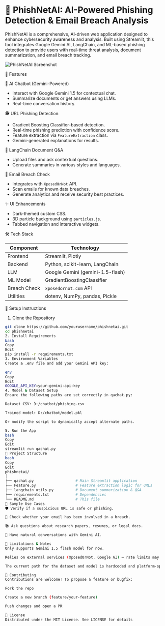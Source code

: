 # 💬 PhishNetAI: AI-Powered Phishing Detection & Email Breach Analysis

PhishNetAI is a comprehensive, AI-driven web application designed to enhance cybersecurity awareness and analysis. Built using Streamlit, this tool integrates Google Gemini AI, LangChain, and ML-based phishing detection to provide users with real-time threat analysis, document summarization, and email breach tracking.

![PhishNetAI Screenshot](https://user-images.githubusercontent.com/example/phishnetai.png)

 🚀 Features

🧠 AI Chatbot (Gemini-Powered)
- Interact with Google Gemini 1.5 for contextual chat.
- Summarize documents or get answers using LLMs.
- Real-time conversation history.

🕵️ URL Phishing Detection
- Gradient Boosting Classifier-based detection.
- Real-time phishing prediction with confidence score.
- Feature extraction via `FeatureExtraction` class.
- Gemini-generated explanations for results.

📄 LangChain Document Q&A
- Upload files and ask contextual questions.
- Generate summaries in various styles and languages.

📧 Email Breach Check
- Integrates with `XposedOrNot` API.
- Scan emails for known data breaches.
- Generate analytics and receive security best practices.

✨ UI Enhancements
- Dark-themed custom CSS.
- 3D particle background using `particles.js`.
- Tabbed navigation and interactive widgets.



🛠️ Tech Stack

| Component | Technology |
|----------|-------------|
| Frontend | Streamlit, Plotly |
| Backend | Python, scikit-learn, LangChain |
| LLM | Google Gemini (gemini-1.5-flash) |
| ML Model | GradientBoostingClassifier |
| Breach Check | `xposedornot.com` API |
| Utilities | dotenv, NumPy, pandas, Pickle |

🔧 Setup Instructions

1. Clone the Repository

```bash
git clone https://github.com/yourusername/phishnetai.git
cd phishnetai
2. Install Requirements
bash
Copy
Edit
pip install -r requirements.txt
3. Environment Variables
Create a .env file and add your Gemini API key:

env
Copy
Edit
GOOGLE_API_KEY=your-gemini-api-key
4. Model & Dataset Setup
Ensure the following paths are set correctly in qachat.py:

Dataset CSV: D:/chatbot/phishing.csv

Trained model: D:/chatbot/model.pkl

Or modify the script to dynamically accept alternate paths.

5. Run the App
bash
Copy
Edit
streamlit run qachat.py
📁 Project Structure
bash
Copy
Edit
phishnetai/
│
├── qachat.py                   # Main Streamlit application
├── Feature.py                  # Feature extraction logic for URLs
├── langchain_utils.py          # Document summarization & Q&A
├── requirements.txt            # Dependencies
└── README.md                   # This file
🧪 Sample Use Cases
🛡️ Verify if a suspicious URL is safe or phishing.

📩 Check whether your email has been involved in a breach.

📚 Ask questions about research papers, resumes, or legal docs.

💬 Have natural conversations with Gemini AI.

🚨 Limitations & Notes
Only supports Gemini 1.5 flash model for now.

Relies on external services (XposedOrNot, Google AI) — rate limits may apply.

The current path for the dataset and model is hardcoded and platform-specific (Windows). Update it for cross-platform use.

🤝 Contributing
Contributions are welcome! To propose a feature or bugfix:

Fork the repo

Create a new branch (feature/your-feature)

Push changes and open a PR

📜 License
Distributed under the MIT License. See LICENSE for details
